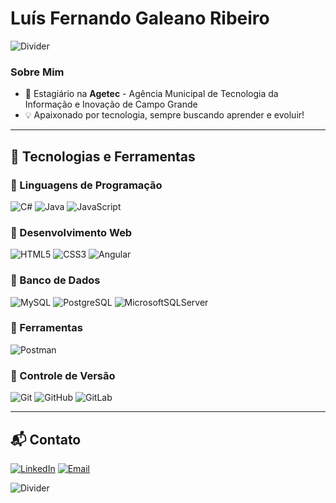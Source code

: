 # Luís Fernando Galeano Ribeiro

<img src="https://user-images.githubusercontent.com/73097560/115834477-dbab4500-a447-11eb-908a-139a6edaec5c.gif" alt="Divider">

### Sobre Mim  
- 💼 Estagiário na **Agetec** - Agência Municipal de Tecnologia da Informação e Inovação de Campo Grande  
- 💡 Apaixonado por tecnologia, sempre buscando aprender e evoluir!

---

## 🚀 Tecnologias e Ferramentas  

### 🔹 Linguagens de Programação  
![C#](https://img.shields.io/badge/C%23-663399?style=for-the-badge&logo=sharp&logoColor=663399&labelColor=black)
![Java](https://img.shields.io/badge/Java-ED8B00?style=for-the-badge&logo=openjdk&logoColor=ED8B00&labelColor=black)
![JavaScript](https://img.shields.io/badge/JavaScript-F7DF1E?style=for-the-badge&logo=javascript&logoColor=F7DF1E&labelColor=black)

### 🔹 Desenvolvimento Web  
![HTML5](https://img.shields.io/badge/HTML5-E34F26?style=for-the-badge&logo=html5&logoColor=E34F26&labelColor=black)
![CSS3](https://img.shields.io/badge/CSS3-1572B6?style=for-the-badge&logo=css&logoColor=1572B6&labelColor=black)
![Angular](https://img.shields.io/badge/Angular-DD0031?style=for-the-badge&logo=angular&logoColor=DD0031&labelColor=black)

### 🔹 Banco de Dados  
![MySQL](https://img.shields.io/badge/MySQL-D71F00?style=for-the-badge&logo=mysql&logoColor=D71F00&labelColor=black)
![PostgreSQL](https://img.shields.io/badge/PostgreSQL-336791?style=for-the-badge&logo=postgresql&logoColor=336791&labelColor=black)
![MicrosoftSQLServer](https://img.shields.io/badge/Microsoft_SQL_Server-CC2927?style=for-the-badge&logo=microsoftsqlserver&logoColor=CC2927&labelColor=black)

### 🔹 Ferramentas  
![Postman](https://img.shields.io/badge/Postman-FF6C37?style=for-the-badge&logo=postman&logoColor=FF6C37&labelColor=black)

### 🔹 Controle de Versão  
![Git](https://img.shields.io/badge/Git-F05032?style=for-the-badge&logo=git&logoColor=F05032&labelColor=black)
![GitHub](https://img.shields.io/badge/GitHub-181717?style=for-the-badge&logo=github&logoColor=white&labelColor=black)
![GitLab](https://img.shields.io/badge/GitLab-FC6D26?style=for-the-badge&logo=gitlab&logoColor=FC6D26&labelColor=black)

---

## 📬 Contato  
[![LinkedIn](https://img.shields.io/badge/LinkedIn-%230077B5.svg?style=for-the-badge&logo=lospec&logoColor=white)](https://www.linkedin.com/in/luís-fernando-galeano-ribeiro)
[![Email](https://img.shields.io/badge/Email-D14836?style=for-the-badge&logo=gmail&logoColor=white)](mailto:contatoluisfernandogaleano@gmail.com)

<img src="https://user-images.githubusercontent.com/73097560/115834477-dbab4500-a447-11eb-908a-139a6edaec5c.gif" alt="Divider">
